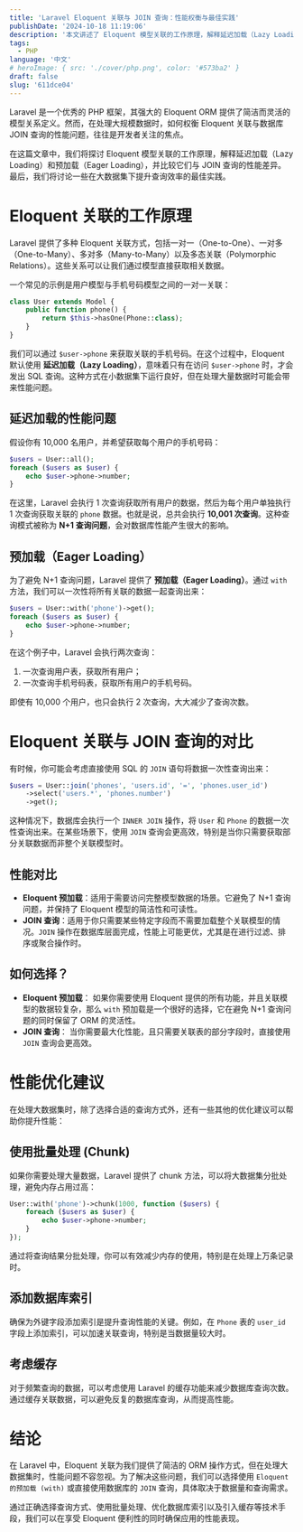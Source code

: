 ```yaml
---
title: 'Laravel Eloquent 关联与 JOIN 查询：性能权衡与最佳实践'
publishDate: '2024-10-18 11:19:06'
description: '本文讲述了 Eloquent 模型关联的工作原理，解释延迟加载（Lazy Loading）和预加载（Eager Loading），并比较它们与 JOIN 查询的性能差异'
tags:
  - PHP
language: '中文'
# heroImage: { src: './cover/php.png', color: '#573ba2' }
draft: false
slug: '611dce04'
---
```


Laravel 是一个优秀的 PHP 框架，其强大的 Eloquent ORM 提供了简洁而灵活的模型关系定义。然而，在处理大规模数据时，如何权衡 Eloquent 关联与数据库 JOIN 查询的性能问题，往往是开发者关注的焦点。

在这篇文章中，我们将探讨 Eloquent 模型关联的工作原理，解释延迟加载（Lazy Loading）和预加载（Eager Loading），并比较它们与 JOIN 查询的性能差异。最后，我们将讨论一些在大数据集下提升查询效率的最佳实践。

# Eloquent 关联的工作原理

Laravel 提供了多种 Eloquent 关联方式，包括一对一（One-to-One）、一对多（One-to-Many）、多对多（Many-to-Many）以及多态关联（Polymorphic Relations）。这些关系可以让我们通过模型直接获取相关数据。

一个常见的示例是用户模型与手机号码模型之间的一对一关联：

```php
class User extends Model {
    public function phone() {
        return $this->hasOne(Phone::class);
    }
}
```

我们可以通过 `$user->phone` 来获取关联的手机号码。在这个过程中，Eloquent 默认使用 **延迟加载（Lazy Loading）**，意味着只有在访问 `$user->phone` 时，才会发出 SQL 查询。这种方式在小数据集下运行良好，但在处理大量数据时可能会带来性能问题。

## 延迟加载的性能问题

假设你有 10,000 名用户，并希望获取每个用户的手机号码：

```php
$users = User::all();
foreach ($users as $user) {
    echo $user->phone->number;
}
```

在这里，Laravel 会执行 1 次查询获取所有用户的数据，然后为每个用户单独执行 1 次查询获取关联的 `phone` 数据。也就是说，总共会执行 **10,001 次查询**。这种查询模式被称为 **N+1 查询问题**，会对数据库性能产生很大的影响。

## 预加载（Eager Loading）

为了避免 N+1 查询问题，Laravel 提供了 **预加载（Eager Loading）**。通过 `with` 方法，我们可以一次性将所有关联的数据一起查询出来：

```php
$users = User::with('phone')->get();
foreach ($users as $user) {
    echo $user->phone->number;
}
```

在这个例子中，Laravel 会执行两次查询：

1. 一次查询用户表，获取所有用户；
2. 一次查询手机号码表，获取所有用户的手机号码。

即使有 10,000 个用户，也只会执行 2 次查询，大大减少了查询次数。

# Eloquent 关联与 JOIN 查询的对比

有时候，你可能会考虑直接使用 SQL 的 `JOIN` 语句将数据一次性查询出来：

```php
$users = User::join('phones', 'users.id', '=', 'phones.user_id')
    ->select('users.*', 'phones.number')
    ->get();
```

这种情况下，数据库会执行一个 `INNER JOIN` 操作，将 `User` 和 `Phone` 的数据一次性查询出来。在某些场景下，使用 `JOIN` 查询会更高效，特别是当你只需要获取部分关联数据而非整个关联模型时。

## 性能对比

- **Eloquent 预加载**：适用于需要访问完整模型数据的场景。它避免了 N+1 查询问题，并保持了 Eloquent 模型的简洁性和可读性。
- **JOIN 查询**：适用于你只需要某些特定字段而不需要加载整个关联模型的情况。`JOIN` 操作在数据库层面完成，性能上可能更优，尤其是在进行过滤、排序或聚合操作时。

## 如何选择？

- **Eloquent 预加载**： 如果你需要使用 Eloquent 提供的所有功能，并且关联模型的数据较复杂，那么 `with` 预加载是一个很好的选择，它在避免 N+1 查询问题的同时保留了 ORM 的灵活性。
- **JOIN 查询**： 当你需要最大化性能，且只需要关联表的部分字段时，直接使用 `JOIN` 查询会更高效。

# 性能优化建议

在处理大数据集时，除了选择合适的查询方式外，还有一些其他的优化建议可以帮助你提升性能：

## 使用批量处理 (Chunk)

如果你需要处理大量数据，Laravel 提供了 chunk 方法，可以将大数据集分批处理，避免内存占用过高：

```php
User::with('phone')->chunk(1000, function ($users) {
    foreach ($users as $user) {
        echo $user->phone->number;
    }
});
```

通过将查询结果分批处理，你可以有效减少内存的使用，特别是在处理上万条记录时。

## 添加数据库索引

确保为外键字段添加索引是提升查询性能的关键。例如，在 `Phone` 表的 `user_id` 字段上添加索引，可以加速关联查询，特别是当数据量较大时。

## 考虑缓存

对于频繁查询的数据，可以考虑使用 Laravel 的缓存功能来减少数据库查询次数。通过缓存关联数据，可以避免反复的数据库查询，从而提高性能。

# 结论

在 Laravel 中，Eloquent 关联为我们提供了简洁的 ORM 操作方式，但在处理大数据集时，性能问题不容忽视。为了解决这些问题，我们可以选择使用 `Eloquent 的预加载 (with)` 或直接使用数据库的 `JOIN` 查询，具体取决于数据量和查询需求。

通过正确选择查询方式、使用批量处理、优化数据库索引以及引入缓存等技术手段，我们可以在享受 Eloquent 便利性的同时确保应用的性能表现。

